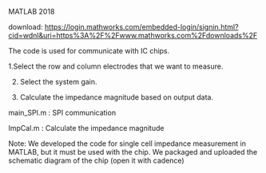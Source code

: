 MATLAB 2018

download: https://login.mathworks.com/embedded-login/signin.html?cid=wdnl&uri=https%3A%2F%2Fwww.mathworks.com%2Fdownloads%2F


The code is used for communicate with IC chips.

1.Select the row and column electrodes that we want to measure.

2. Select the system gain.

3. Calculate the impedance magnitude based on output data.


main_SPI.m : SPI communication


ImpCal.m : Calculate the impedance magnitude

Note: We developed the code for single cell impedance measurement in MATLAB, 
but it must be used with the chip. We packaged and uploaded the schematic diagram of the chip (open it with cadence)
